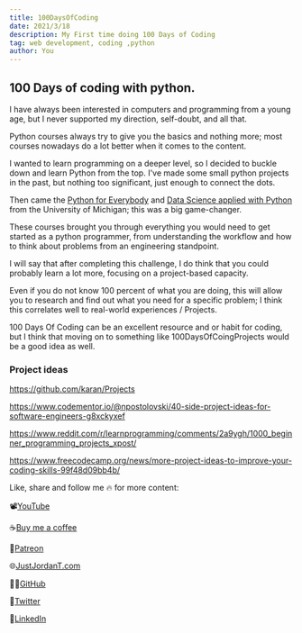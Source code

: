 ```yaml
---
title: 100DaysOfCoding
date: 2021/3/18
description: My First time doing 100 Days of Coding
tag: web development, coding ,python
author: You
---
```





## 100 Days of coding with python.

I have always been interested in computers and programming from a young age, but I never supported my direction, self-doubt, and all that.

Python courses always try to give you the basics and nothing more; most courses nowadays do a lot better when it comes to the content.

I wanted to learn programming on a deeper level, so I decided to buckle down and learn Python from the top. I've made some small python projects in the past, but nothing too significant, just enough to connect the dots.

Then came the [Python for Everybody](https://www.coursera.org/specializations/python) and [Data Science applied with Python](https://www.coursera.org/specializations/data-science-python) from the University of Michigan; this was a big game-changer.

These courses brought you through everything you would need to get started as a python programmer, from understanding the workflow and how to think about problems from an engineering standpoint.

I will say that after completing this challenge, I do think that you could probably learn a lot more, focusing on a project-based capacity.

Even if you do not know 100 percent of what you are doing, this will allow you to research and find out what you need for a specific problem; I think this correlates well to real-world experiences / Projects.

100 Days Of Coding can be an excellent resource and or habit for coding, but I think that moving on to something like 100DaysOfCoingProjects would be a good idea as well.

### Project ideas

https://github.com/karan/Projects

https://www.codementor.io/@npostolovski/40-side-project-ideas-for-software-engineers-g8xckyxef

https://www.reddit.com/r/learnprogramming/comments/2a9ygh/1000_beginner_programming_projects_xpost/

https://www.freecodecamp.org/news/more-project-ideas-to-improve-your-coding-skills-99f48d09bb4b/

Like, share and follow me 🔥 for more content:

📽[YouTube](https://www.youtube.com/channel/UCWMddXhNGWkzBYYS9cv-7Qg)

☕[Buy me a coffee](https://ko-fi.com/justjordant)

💖[Patreon](https://www.patreon.com/JustJordanT)

🌐[JustJordanT.com](www.justjordant.com)

🐱‍💻[GitHub](https://github.com/JustJordanT)

🤠[Twitter](https://twitter.com/Just_Jordan_T)

🏢[LinkedIn](https://www.linkedin.com/in/justjordant/)